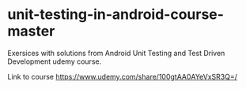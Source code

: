 # unit-testing-in-android-course-master

Exersices with solutions from Android Unit Testing and Test Driven Development udemy course.

Link to course
https://www.udemy.com/share/100gtAA0AYeVxSR3Q=/
